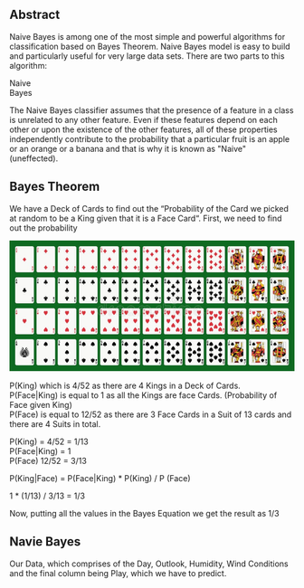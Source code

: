 ## Abstract
Naive Bayes is among one of the most simple and powerful algorithms for classification based on Bayes Theorem. Naive Bayes model is easy to build and particularly useful for very large data sets. There are two parts to this algorithm: <br />

Naive<br />
Bayes<br />

The Naive Bayes classifier assumes that the presence of a feature in a class is unrelated to any other feature. Even if these features depend on each other or upon the existence of the other features, all of these properties independently contribute to the probability that a particular fruit is an apple or an orange or a banana and that is why it is known as "Naive" (uneffected). 

## Bayes Theorem 
We have a Deck of Cards to find out the “Probability of the Card we picked at random to be a King given that it is a Face Card“. First, we need to find out the probability
<br />

![](https://github.com/Pramodgopinathan/Naive-Bayes/blob/8be41914ab4713eb7c5056c65a4d5691e2cdab65/Face%20Card.jpg)


P(King) which is 4/52 as there are 4 Kings in a Deck of Cards. <br />
P(Face|King) is equal to 1 as all the Kings are face Cards. (Probability of Face given King) <br />
P(Face) is equal to 12/52 as there are 3 Face Cards in a Suit of 13 cards and there are 4 Suits in total. <br />

P(King) = 4/52 = 1/13 <br />
P(Face|King) = 1 <br />
P(Face) 12/52 = 3/13 <br />

P(King|Face) = P(Face|King) * P(King) / P (Face) <br />

1 * (1/13) / 3/13 = 1/3 <br />

Now, putting all the values in the Bayes Equation we get the result as 1/3


## Navie Bayes

Our Data, which comprises of the Day, Outlook, Humidity, Wind Conditions and the final column being Play, which we have to predict.

